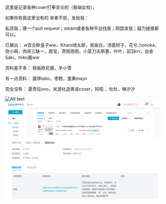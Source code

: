 这里是记录各种coser打拳言论的（极端女权）。


如果你有我这里没有的 来者不拒，发给我：


私信我；建一个pull request；steam或者各种平台找我；网盘发我；磁力链接都可以。


已展出：
w百合欧皇子ww，Kitaro绮太郎，坂坂白，汤面桢子，花兮_honoka，欣小萌，肉哥三缺一，扇宝，肃雨雨雨，小菜刀夫斯基，叶叶，前羽rrr，白金Saki，miko酱ww


资料差不多：
铁板欧尼酱，羊小雪


有一点资料：
菌烨tako，枣糕，蛋黄mayo 


完全没有：
夏奇拉ovo，米游社造黄谣coser，阿昭 ，杜杜，琳汐汐


![Alt text](截图/腥味猫罐.jpg?raw=true "腥味猫罐锐评")
![Alt text](截图/荣誉勋章/视频是我的证明.png?raw=true "视频是我的证明")
![Alt text](截图/荣誉勋章/侵权.png?raw=true "侵权肉哥三缺一")


